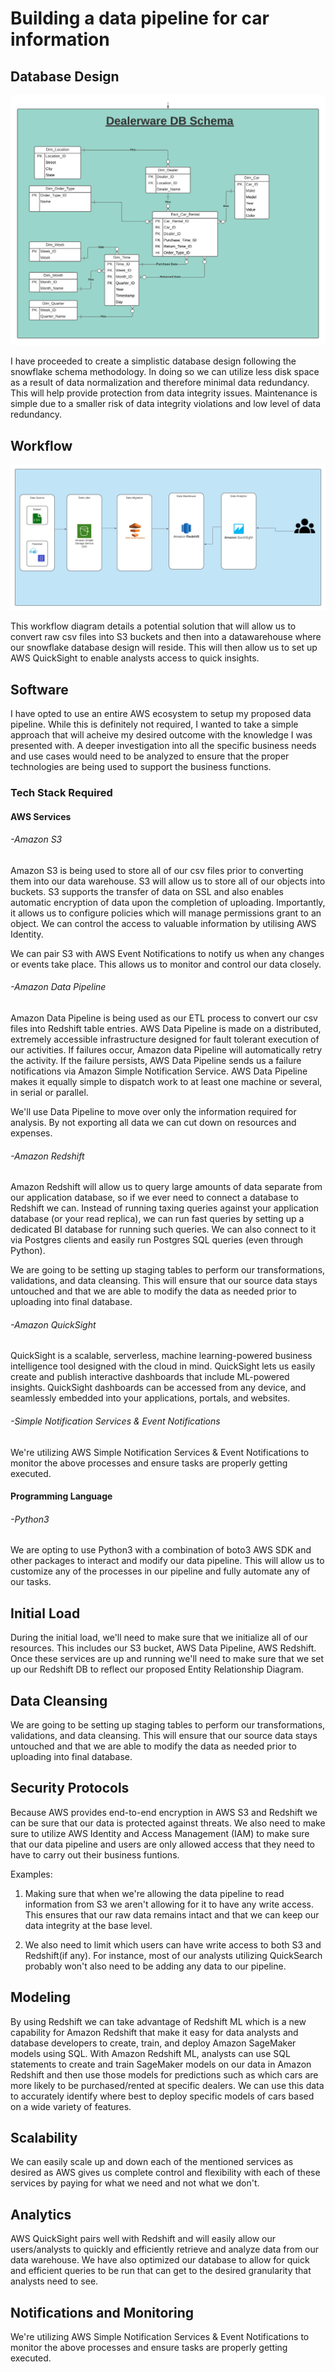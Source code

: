 # Building a data pipeline for car information

## Database Design

![ERD](img/DWDB.png)

I have proceeded to create a simplistic database design following the snowflake schema methodology. In doing so we can utilize less disk space as a result of data normalization and therefore minimal data redundancy. This will help provide protection from data integrity issues. Maintenance is simple due to a smaller risk of data integrity violations and low level of data redundancy.

## Workflow

![Process](img/process.png)

This workflow diagram details a potential solution that will allow us to convert raw csv files into S3 buckets and then into a datawarehouse where our snowflake database design will reside. This will then allow us to set up AWS QuickSight to enable analysts access to quick insights.

## Software

I have opted to use an entire AWS ecosystem to setup my proposed data pipeline. While this is definitely not required, I wanted to take a simple approach that will acheive my desired outcome with the knowledge I was presented with. A deeper investigation into all the specific business needs and use cases would need to be analyzed to ensure that the proper technologies are being used to support the business functions.

### Tech Stack Required

#### AWS Services

###### -Amazon S3

Amazon S3 is being used to store all of our csv files prior to converting them into our data warehouse. S3 will allow us to store all of our objects into buckets. S3 supports the transfer of data on SSL and also enables automatic encryption of data upon the completion of uploading. Importantly, it allows us to configure policies which will manage permissions grant to an object. We can control the access to valuable information by utilising AWS Identity.

We can pair S3 with AWS Event Notifications to notify us when any changes or events take place. This allows us to monitor and control our data closely.



###### -Amazon Data Pipeline

Amazon Data Pipeline is being used as our ETL process to convert our csv files into Redshift table entries. AWS Data Pipeline is made on a distributed, extremely accessible infrastructure designed for fault tolerant execution of our activities. If failures occur, Amazon data Pipeline will automatically retry the activity. If the failure persists, AWS Data Pipeline sends us a failure notifications via Amazon Simple Notification Service. AWS Data Pipeline makes it equally simple to dispatch work to at least one machine or several, in serial or parallel.

We'll use Data Pipeline to move over only the information required for analysis. By not exporting all data we can cut down on resources and expenses.



###### -Amazon Redshift

Amazon Redshift will allow us to query large amounts of data separate from our application database, so if we ever need to connect a database to Redshift we can. Instead of running taxing queries against your application database (or your read replica), we can run fast queries by setting up a dedicated BI database for running such queries. We can also connect to it via Postgres clients and easily run Postgres SQL queries (even through Python).

We are going to be setting up staging tables to perform our transformations, validations, and data cleansing. This will ensure that our source data stays untouched and that we are able to modify the data as needed prior to uploading into final database.



###### -Amazon QuickSight

QuickSight is a scalable, serverless, machine learning-powered business intelligence tool designed with the cloud in mind. QuickSight lets us easily create and publish interactive dashboards that include ML-powered insights. QuickSight dashboards can be accessed from any device, and seamlessly embedded into your applications, portals, and websites.



###### -Simple Notification Services & Event Notifications

We're utilizing AWS Simple Notification Services & Event Notifications to monitor the above processes and ensure tasks are properly getting executed.




#### Programming Language


###### -Python3

We are opting to use Python3 with a combination of boto3 AWS SDK and other packages to interact and modify our data pipeline. This will allow us to customize any of the processes in our pipeline and fully automate any of our tasks.




## Initial Load

During the initial load, we'll need to make sure that we initialize all of our resources. This includes our S3 bucket, AWS Data Pipeline, AWS Redshift. Once these services are up and running we'll need to make sure that we set up our Redshift DB to reflect our proposed Entity Relationship Diagram. 




## Data Cleansing

We are going to be setting up staging tables to perform our transformations, validations, and data cleansing. This will ensure that our source data stays untouched and that we are able to modify the data as needed prior to uploading into final database.



## Security Protocols

Because AWS provides end-to-end encryption in AWS S3 and Redshift we can be sure that our data is protected against threats. We also need to make sure to utilize AWS Identity and Access Management (IAM) to make sure that our data pipeline and users are only allowed access that they need to have to carry out their business funtions. 

Examples:
  
  1. Making sure that when we're allowing the data pipeline to read information from S3 we aren't allowing for it to have any write access. This ensures that our raw data remains intact and that we can keep our data integrity at the base level.

  2. We also need to limit which users can have write access to both S3 and Redshift(if any). For instance, most of our analysts utilizing QuickSearch probably won't also need to be adding any data to our pipeline.




## Modeling

By using Redshift we can take advantage of Redshift ML which is a new capability for Amazon Redshift that make it easy for data analysts and database developers to create, train, and deploy Amazon SageMaker models using SQL. With Amazon Redshift ML, analysts can use SQL statements to create and train SageMaker models on our data in Amazon Redshift and then use those models for predictions such as which cars are more likely to be purchased/rented at specific dealers. We can use this data to accurately identify where best to deploy specific models of cars based on a wide variety of features.




## Scalability

We can easily scale up and down each of the mentioned services as desired as AWS gives us complete control and flexibility with each of these services by paying for what we need and not what we don't.



## Analytics

AWS QuickSight pairs well with Redshift and will easily allow our users/analysts to quickly and efficiently retrieve and analyze data from our data warehouse. We have also optimized our database to allow for quick and efficient queries to be run that can get to the desired granularity that analysts need to see.




## Notifications and Monitoring

We're utilizing AWS Simple Notification Services & Event Notifications to monitor the above processes and ensure tasks are properly getting executed.




